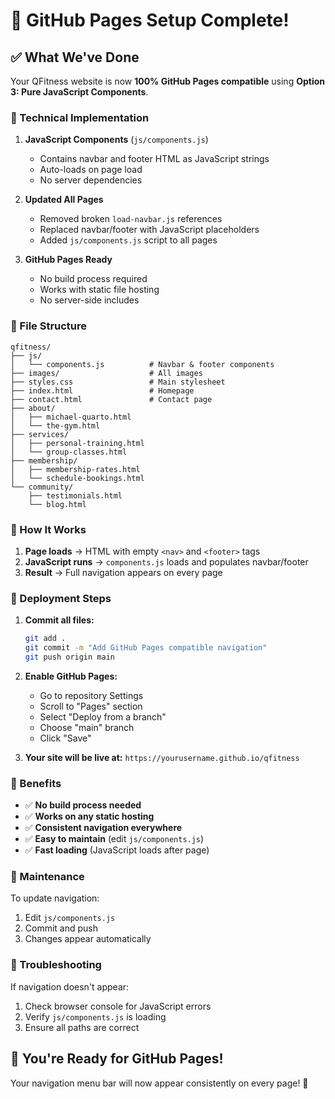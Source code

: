 # 🚀 GitHub Pages Setup Complete!

## ✅ What We've Done

Your QFitness website is now **100% GitHub Pages compatible** using **Option 3: Pure JavaScript Components**.

### 🔧 Technical Implementation

1. **JavaScript Components** (`js/components.js`)
   - Contains navbar and footer HTML as JavaScript strings
   - Auto-loads on page load
   - No server dependencies

2. **Updated All Pages**
   - Removed broken `load-navbar.js` references
   - Replaced navbar/footer with JavaScript placeholders
   - Added `js/components.js` script to all pages

3. **GitHub Pages Ready**
   - No build process required
   - Works with static file hosting
   - No server-side includes

### 📁 File Structure

```
qfitness/
├── js/
│   └── components.js          # Navbar & footer components
├── images/                    # All images
├── styles.css                 # Main stylesheet
├── index.html                 # Homepage
├── contact.html               # Contact page
├── about/
│   ├── michael-quarto.html
│   └── the-gym.html
├── services/
│   ├── personal-training.html
│   └── group-classes.html
├── membership/
│   ├── membership-rates.html
│   └── schedule-bookings.html
└── community/
    ├── testimonials.html
    └── blog.html
```

### 🎯 How It Works

1. **Page loads** → HTML with empty `<nav>` and `<footer>` tags
2. **JavaScript runs** → `components.js` loads and populates navbar/footer
3. **Result** → Full navigation appears on every page

### 🚀 Deployment Steps

1. **Commit all files:**
   ```bash
   git add .
   git commit -m "Add GitHub Pages compatible navigation"
   git push origin main
   ```

2. **Enable GitHub Pages:**
   - Go to repository Settings
   - Scroll to "Pages" section
   - Select "Deploy from a branch"
   - Choose "main" branch
   - Click "Save"

3. **Your site will be live at:**
   `https://yourusername.github.io/qfitness`

### 🎨 Benefits

- ✅ **No build process needed**
- ✅ **Works on any static hosting**
- ✅ **Consistent navigation everywhere**
- ✅ **Easy to maintain** (edit `js/components.js`)
- ✅ **Fast loading** (JavaScript loads after page)

### 🔧 Maintenance

To update navigation:
1. Edit `js/components.js`
2. Commit and push
3. Changes appear automatically

### 🐛 Troubleshooting

If navigation doesn't appear:
1. Check browser console for JavaScript errors
2. Verify `js/components.js` is loading
3. Ensure all paths are correct

## 🎉 You're Ready for GitHub Pages!

Your navigation menu bar will now appear consistently on every page! 🚀
